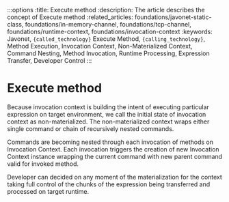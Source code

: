 :::options
:title: Execute method
:description: The article describes the concept of Execute method
:related_articles: foundations/javonet-static-class, foundations/in-memory-channel, foundations/tcp-channel, foundations/runtime-context, foundations/invocation-context
:keywords: Javonet, `{called_technology}` Execute Method, `{calling_technology}`, Method Execution, Invocation Context, Non-Materialized Context, Command Nesting, Method Invocation, Runtime Processing, Expression Transfer, Developer Control
:::

# Execute method
  
Because invocation context is building the intent of executing particular expression on target environment, we call the initial state of invocation context as non-materialized. The non-materialized context wraps either single command or chain of recursively nested commands.  
  
Commands are becoming nested through each invocation of methods on Invocation Context. Each invocation triggers the creation of new Invocation Context instance wrapping the current command with new parent command valid for invoked method.  
  
Developer can decided on any moment of the materialization for the context taking full control of the chunks of the expression being transferred and processed on target runtime.  